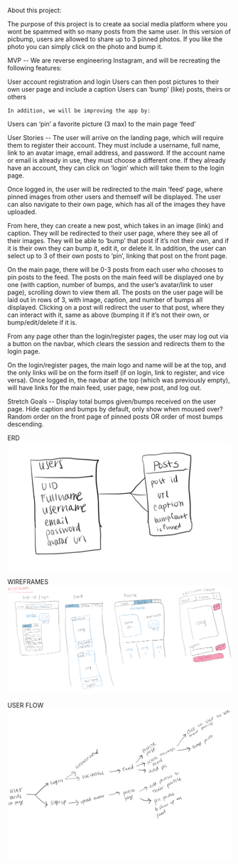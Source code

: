 About this project:

The purpose of this project is to create aa social media platform where you wont be spammed with so many posts from the same user. In this version of picbump, users are allowed to share up to 3 pinned photos. If you like the photo you can simply click on the photo and bump it.



MVP -- We are reverse engineering Instagram, and will be recreating the following features:


User account registration and login
Users can then post pictures to their own user page and include a caption
Users can ‘bump’ (like) posts, theirs or others

	In addition, we will be improving the app by:

Users can ‘pin’ a favorite picture (3 max) to the main page ‘feed’


User Stories -- The user will arrive on the landing page, which will require them to register their account. They must include a username, full name, link to an avatar image, email address, and password. If the account name or email is already in use, they must choose a different one. If they already have an account, they can click on ‘login’ which will take them to the login page.

Once logged in, the user will be redirected to the main ‘feed’ page, where pinned images from other users and themself will be displayed. The user can also navigate to their own page, which has all of the images they have uploaded. 

From here, they can create a new post, which takes in an image (link) and caption. They will be redirected to their user page, where they see all of their images. They will be able to ‘bump’ that post if it’s not their own, and if it is their own they can bump it, edit it, or delete it. In addition, the user can select up to 3 of their own posts to ‘pin’, linking that post on the front page.

On the main page, there will be 0-3 posts from each user who chooses to pin posts to the feed. The posts on the main feed will be displayed one by one (with caption, number of bumps, and the user’s avatar/link to user page), scrolling down to view them all. The posts on the user page will be laid out in rows of 3, with image, caption, and number of bumps all displayed. Clicking on a post will redirect the user to that post, where they can interact with it, same as above (bumping it if it’s not their own, or bump/edit/delete if it is.

From any page other than the login/register pages, the user may log out via a button on the navbar, which clears the session and redirects them to the login page.

On the login/register pages, the main logo and name will be at the top, and the only links will be on the form itself (if on login, link to register, and vice versa). Once logged in, the navbar at the top (which was previously empty), will have links for the main feed, user page, new post, and log out.

Stretch Goals -- 
Display total bumps given/bumps received on the user page.
Hide caption and bumps by default, only show when moused over?
Random order on the front page of pinned posts OR order of most bumps descending.



ERD
!["ERD"](/images/ERD.jpg)

WIREFRAMES
!["wireframe"](/images/Wireframe.png)

USER FLOW
!["User Flow"](/images/User_flow.png)

